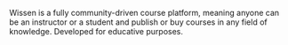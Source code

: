 Wissen is a fully community-driven course platform, meaning anyone can be an instructor or a student and publish or buy courses in any field of knowledge.
Developed for educative purposes.
